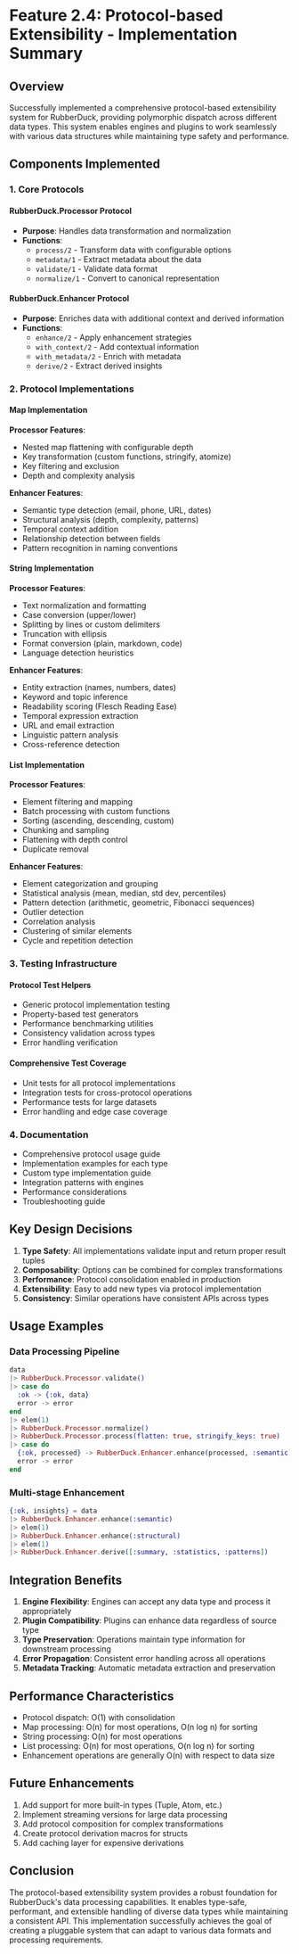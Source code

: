 # Feature 2.4: Protocol-based Extensibility - Implementation Summary

## Overview

Successfully implemented a comprehensive protocol-based extensibility system for RubberDuck, providing polymorphic dispatch across different data types. This system enables engines and plugins to work seamlessly with various data structures while maintaining type safety and performance.

## Components Implemented

### 1. Core Protocols

#### RubberDuck.Processor Protocol
- **Purpose**: Handles data transformation and normalization
- **Functions**:
  - `process/2` - Transform data with configurable options
  - `metadata/1` - Extract metadata about the data
  - `validate/1` - Validate data format
  - `normalize/1` - Convert to canonical representation

#### RubberDuck.Enhancer Protocol  
- **Purpose**: Enriches data with additional context and derived information
- **Functions**:
  - `enhance/2` - Apply enhancement strategies
  - `with_context/2` - Add contextual information
  - `with_metadata/2` - Enrich with metadata
  - `derive/2` - Extract derived insights

### 2. Protocol Implementations

#### Map Implementation
**Processor Features**:
- Nested map flattening with configurable depth
- Key transformation (custom functions, stringify, atomize)
- Key filtering and exclusion
- Depth and complexity analysis

**Enhancer Features**:
- Semantic type detection (email, phone, URL, dates)
- Structural analysis (depth, complexity, patterns)
- Temporal context addition
- Relationship detection between fields
- Pattern recognition in naming conventions

#### String Implementation
**Processor Features**:
- Text normalization and formatting
- Case conversion (upper/lower)
- Splitting by lines or custom delimiters
- Truncation with ellipsis
- Format conversion (plain, markdown, code)
- Language detection heuristics

**Enhancer Features**:
- Entity extraction (names, numbers, dates)
- Keyword and topic inference
- Readability scoring (Flesch Reading Ease)
- Temporal expression extraction
- URL and email extraction
- Linguistic pattern analysis
- Cross-reference detection

#### List Implementation
**Processor Features**:
- Element filtering and mapping
- Batch processing with custom functions
- Sorting (ascending, descending, custom)
- Chunking and sampling
- Flattening with depth control
- Duplicate removal

**Enhancer Features**:
- Element categorization and grouping
- Statistical analysis (mean, median, std dev, percentiles)
- Pattern detection (arithmetic, geometric, Fibonacci sequences)
- Outlier detection
- Correlation analysis
- Clustering of similar elements
- Cycle and repetition detection

### 3. Testing Infrastructure

#### Protocol Test Helpers
- Generic protocol implementation testing
- Property-based test generators
- Performance benchmarking utilities
- Consistency validation across types
- Error handling verification

#### Comprehensive Test Coverage
- Unit tests for all protocol implementations
- Integration tests for cross-protocol operations
- Performance tests for large datasets
- Error handling and edge case coverage

### 4. Documentation
- Comprehensive protocol usage guide
- Implementation examples for each type
- Custom type implementation guide
- Integration patterns with engines
- Performance considerations
- Troubleshooting guide

## Key Design Decisions

1. **Type Safety**: All implementations validate input and return proper result tuples
2. **Composability**: Options can be combined for complex transformations
3. **Performance**: Protocol consolidation enabled in production
4. **Extensibility**: Easy to add new types via protocol implementation
5. **Consistency**: Similar operations have consistent APIs across types

## Usage Examples

### Data Processing Pipeline
```elixir
data
|> RubberDuck.Processor.validate()
|> case do
  :ok -> {:ok, data}
  error -> error
end
|> elem(1)
|> RubberDuck.Processor.normalize()
|> RubberDuck.Processor.process(flatten: true, stringify_keys: true)
|> case do
  {:ok, processed} -> RubberDuck.Enhancer.enhance(processed, :semantic)
  error -> error
end
```

### Multi-stage Enhancement
```elixir
{:ok, insights} = data
|> RubberDuck.Enhancer.enhance(:semantic)
|> elem(1)
|> RubberDuck.Enhancer.enhance(:structural)
|> elem(1)
|> RubberDuck.Enhancer.derive([:summary, :statistics, :patterns])
```

## Integration Benefits

1. **Engine Flexibility**: Engines can accept any data type and process it appropriately
2. **Plugin Compatibility**: Plugins can enhance data regardless of source type
3. **Type Preservation**: Operations maintain type information for downstream processing
4. **Error Propagation**: Consistent error handling across all operations
5. **Metadata Tracking**: Automatic metadata extraction and preservation

## Performance Characteristics

- Protocol dispatch: O(1) with consolidation
- Map processing: O(n) for most operations, O(n log n) for sorting
- String processing: O(n) for most operations
- List processing: O(n) for most operations, O(n log n) for sorting
- Enhancement operations are generally O(n) with respect to data size

## Future Enhancements

1. Add support for more built-in types (Tuple, Atom, etc.)
2. Implement streaming versions for large data processing
3. Add protocol composition for complex transformations
4. Create protocol derivation macros for structs
5. Add caching layer for expensive derivations

## Conclusion

The protocol-based extensibility system provides a robust foundation for RubberDuck's data processing capabilities. It enables type-safe, performant, and extensible handling of diverse data types while maintaining a consistent API. This implementation successfully achieves the goal of creating a pluggable system that can adapt to various data formats and processing requirements.